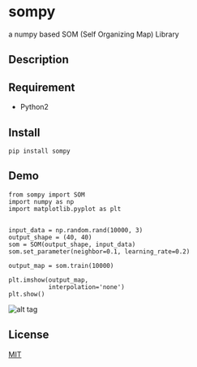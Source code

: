 # sompy
a numpy based SOM (Self Organizing Map) Library


## Description

## Requirement
+ Python2

## Install 
    pip install sompy
    
## Demo
    from sompy import SOM
    import numpy as np
    import matplotlib.pyplot as plt


    input_data = np.random.rand(10000, 3)
    output_shape = (40, 40)
    som = SOM(output_shape, input_data)
    som.set_parameter(neighbor=0.1, learning_rate=0.2)

    output_map = som.train(10000)

    plt.imshow(output_map,
               interpolation='none')
    plt.show()
![alt tag](https://github.com/ttlg/sompy/blob/master/examples/sample_color.png)


## License
[MIT](http://b4b4r07.mit-license.org)

